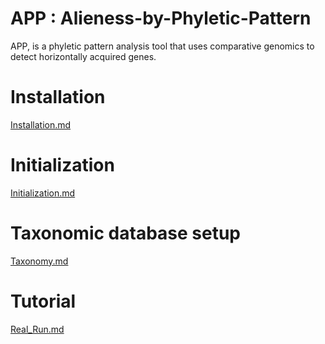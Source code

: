 # APP : Alieness-by-Phyletic-Pattern

APP, is a phyletic pattern analysis tool that uses comparative genomics to detect horizontally acquired genes.

# Installation
[Installation.md](https://github.com/sohamsg90/APP-Alieness-by-Phyletic-Pattern/blob/main/docs/Installation.md)
# Initialization
[Initialization.md](https://github.com/sohamsg90/APP-Alieness-by-Phyletic-Pattern/blob/main/docs/Initialization.md)
# Taxonomic database setup
[Taxonomy.md](https://github.com/sohamsg90/APP-Alieness-by-Phyletic-Pattern/blob/main/docs/Taxonomy.md)
# Tutorial
[Real_Run.md](https://github.com/sohamsg90/APP-Alieness-by-Phyletic-Pattern/blob/main/docs/Real_Run.md)
